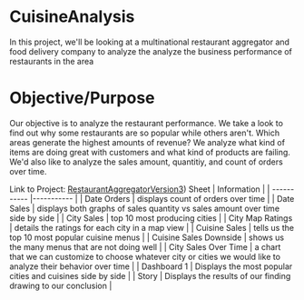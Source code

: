 # CuisineAnalysis
In this project, we'll be looking at a multinational restaurant aggregator and food delivery company to analyze the analyze the business performance of restaurants in the area

# Objective/Purpose 
Our objective is to analyze the restaurant performance. We take a look to find out why some restaurants are so popular while others aren't. Which areas generate the highest amounts of revenue? We analyze what kind of items are doing great with customers and what kind of products are failing. We'd also like to analyze the sales amount, quantitiy, and count of orders over time.

Link to Project: [RestaurantAggregatorVersion3](https://public.tableau.com/app/profile/sami.mozip/viz/Version3_17190811299450/Story1))
Sheet | Information |
| ----------- |----------- |
| Date Orders | displays count of orders over time |
| Date Sales | displays both graphs of sales quantity vs sales amount over time side by side |
| City Sales | top 10 most producing cities |
| City Map Ratings | details the ratings for each city in a map view |
| Cuisine Sales | tells us the top 10 most popular cuisine menus |
| Cuisine Sales Downside | shows us the many menus that are not doing well |
| City Sales Over Time | a chart that we can customize to choose whatever city or cities we would like to analyze their behavior over time | 
| Dashboard 1 | Displays the most popular cities and cuisines side by side | 
| Story | Displays the results of our finding drawing to our conclusion |
